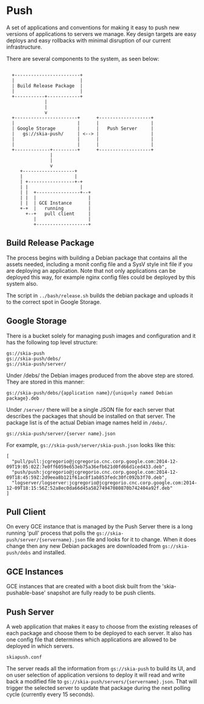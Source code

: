 Push
====

A set of applications and conventions for making it easy to push new versions
of applications to servers we manage. Key design targets are easy deploys and
easy rollbacks with minimal disruption of our current infrastructure.

There are several components to the system, as seen below:

```

  +------------------------+
  |                        |
  | Build Release Package  |
  |                        |
  +-----------+------------+
              |
              |
              v
  +-----------------------+      +-------------------+
  |                       |      |                   |
  | Google Storage        |      |   Push Server     |
  |   gs://skia-push/     | <--> |                   |
  |                       |      |                   |
  |                       |      |                   |
  +-------------+---------+      +-------------------+
                |
                |
                v
     +-------------------+
     |                   |
     | +-----------------+-+
     | |                   |
     | |  +----------------+--+
     | |  |                   |
     | |  | GCE Instance      |
     +-+  |   running         |
       +--+   pull client     |
          |                   |
          +-------------------+

```

Build Release Package
---------------------

The process begins with building a Debian package that contains all the assets
needed, including a monit config file and a SysV style init file if you are
deploying an application. Note that not only applications can be deployed this
way, for example nginx config files could be deployed by this system also.

The script in `../bash/release.sh` builds the debian package and uploads it to
the correct spot in Google Storage.


Google Storage
--------------

There is a bucket solely for managing push images and configuration and it has
the following top level structure:

    gs://skia-push
    gs://skia-push/debs/
    gs://skia-push/server/

Under /debs/ the Debian images produced from the above step are stored. They
are stored in this manner:

    gs://skia-push/debs/{application name}/{uniquely named Debian package}.deb

Under `/server/` there will be a single JSON file for each server that
describes the packages that should be installed on that server. The package
list is of the actual Debian image names held in `/debs/`.

    gs://skia-push/server/{server name}.json

For example, `gs://skia-push/server/skia-push.json` looks like this:

    [
      "pull/pull:jcgregorio@jcgregorio.cnc.corp.google.com:2014-12-09T19:05:02Z:7e0ff6059e653eb75a36efb621d0fd66d1ced433.deb",
      "push/push:jcgregorio@jcgregorio.cnc.corp.google.com:2014-12-09T18:45:59Z:2d9eea8b121f61ac8f1ab853fedc30fc092b3f70.deb",
      "logserver/logserver:jcgregorio@jcgregorio.cnc.corp.google.com:2014-12-09T18:15:56Z:52a8ec0da66d45a58274947080870b742404a92f.deb"
    ]


Pull Client
-----------

On every GCE instance that is managed by the Push Server there is a long
running 'pull' process that polls the
`gs://skia-push/server/{servername}.json` file and looks for it to change.
When it does change then any new Debian packages are downloaded from
`gs://skia-push/debs` and installed.


GCE Instances
-------------

GCE instances that are created with a boot disk built from the
'skia-pushable-base' snapshot are fully ready to be push clients.


Push Server
-----------

A web application that makes it easy to choose from the existing releases of
each package and choose them to be deployed to each server. It also has one
config file that determines which applications are allowed to be deployed in
which servers.

    skiapush.conf

The server reads all the information from `gs://skia-push` to build its UI,
and on user selection of application versions to deploy it will read and write
back a modified file to `gs://skia-push/servers/{servername}.json`. That will
trigger the selected server to update that package during the next polling
cycle (currently every 15 seconds).

